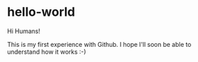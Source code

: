 # hello-world

Hi Humans!

This is my first experience with Github. I hope I'll soon be able to understand how it works :-)

